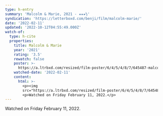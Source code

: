 ```yaml
---
type: h-entry
summary: 'Malcolm & Marie, 2021 - ★★★½'
syndication: 'https://letterboxd.com/benji/film/malcolm-marie/'
date: '2022-02-11'
updated: '2022-10-12T04:55:49.000Z'
watch-of:
  type: h-cite
  properties:
    title: Malcolm & Marie
    year: '2021'
    rating: '3.5'
    rewatch: false
    poster: >-
      https://a.ltrbxd.com/resized/film-poster/6/4/5/4/8/7/645487-malcolm-marie-0-600-0-900-crop.jpg?v=544b59817b
    watched-date: '2022-02-11'
    content:
      html: >-
        <p><img
        src="https://a.ltrbxd.com/resized/film-poster/6/4/5/4/8/7/645487-malcolm-marie-0-600-0-900-crop.jpg?v=544b59817b"/></p>
        <p>Watched on Friday February 11, 2022.</p>
---
```

Watched on Friday February 11, 2022.
